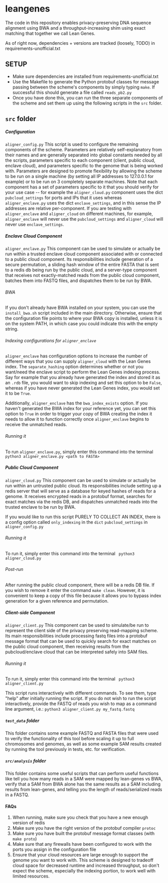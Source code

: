 # leangenes

The code in this repository enables privacy-preserving DNA sequence alignment using BWA and a throughput-increasing shim using exact matching that together we call Lean Genes.

As of right now, dependencies + versions are tracked (loosely, TODO) in requirements-unofficial.txt

## SETUP

- Make sure dependencies are installed from requirements-unofficial.txt
- Use the Makefile to generate the Python protobuf classes for message passing between the scheme's components by simply typing ``make``. If successful this should generate a file called ``reads_pb2.py``
- Once you have done this, you can run the three separate components of the scheme and set them up using the following scripts in the ``src`` folder.

## ``src`` folder

##### Configuration
`` aligner_config.py `` 
This script is used to configure the remaining components of the scheme. Parameters are relatively self-explanatory from their names and are generally separated into global constants needed by all the scripts,
parameters specific to each component (client, public cloud, enclave cloud), and parameters specific to the genome that is being worked with. Parameters are designed to promote flexibility by allowing the scheme to be 
run on a single machine (by setting all IP addresses to 127.0.0.1 for example) or to be run on 3 completely separate machines.
Note that each component has a set of parameters specific to it that you should verify for your use case -- for example the `aligner_cloud.py` component uses the dict `pubcloud_settings` for ports and IPs that it uses whereas `aligner_enclave.py` uses the dict `enclave_settings`, and in this sense the IP addresses are relative per-component. If you are testing with `aligner_enclave` and `aligner_cloud` on different machines, for example, `aligner_enclave` will never use the `pubcloud_settings` and `aligner_cloud` will never use `enclave_settings`.

##### Enclave Cloud Component
`` aligner_enclave.py ``
This component can be used to simulate or actually be run within a trusted enclave cloud component associated with or connected to a public cloud component.
Its responsibilities include generation of a secure permutation, a sliding hash window of the entire FASTA that is sent to a redis db being run by the public cloud, and a 
server-type component that receives not exactly-matched reads from the public cloud component, batches them into FASTQ files, and dispatches them to be run by BWA.

###### BWA
If you don't already have BWA installed on your system, you can use the ``install_bwa.sh`` script included in the main directory. Otherwise, ensure that the configuration file points to where your BWA copy is installed, unless it is on the system PATH, in which case you could indicate this with the empty string.

###### Indexing configurations for `aligner_enclave`
`aligner_enclave` has configuration options to increase the number of different ways that you can supply `aligner_cloud` with the Lean Genes index.
The `separate_hashing` option determines whether or not you want/need the enclave script to perform the Lean Genes indexing process. 
Say for example that you already have generated the index and stored it as an `.rdb` file, you would want to skip indexing and set this option to be `False`, whereas if you have never generated the Lean Genes index, you would set it to be `True`.

Additionally, `aligner_enclave` has the `bwa_index_exists` option. If you haven't generated the BWA index for your reference yet, you can set this option to `True` in order to trigger your copy of BWA creating the index it needs to allow it to function correctly once `aligner_enclave` begins to receive the unmatched reads.

###### Running it
To run `aligner_enclave.py`, simply enter this command into the terminal
 `` python3 aligner_enclave.py <path to FASTA> ``

##### Public Cloud Component
`` aligner_cloud.py ``
This component can be used to simulate or actually be run within an untrusted public cloud. Its responsibilities include setting up a redis server that will serve as a database for keyed hashes of reads for a genome.
It receives encrypted reads in a protobuf format, searches for exact matches via the redis DB, and dispatches unmatched reads into the trusted enclave to be run by BWA.

If you would like to run this script PURELY TO COLLECT AN INDEX, there is a config option called `only_indexing` in the `dict` `pubcloud_settings` in `aligner_config.py`

###### Running it
To run it, simply enter this command into the terminal
 `` python3 aligner_cloud.py``

###### Post-run
After running the public cloud component, there will be a redis DB file. If you wish to remove it enter the command `` make clean ``. However, it is convenient to keep a copy of this file because it allows you to bypass index generation for a given reference and permutation.

##### Client-side Component
`` aligner_client.py ``
This component can be used to simulate/be run to represent the client side of the privacy preserving read-mapping scheme.
Its main responsibilities include processing fastq files into a protobuf message format that can be used to quickly search for exact matches on the public cloud component, then receiving results from the pubcloud/enclave cloud that can be interpreted safely into SAM files.

###### Running it
To run it, simply enter this command into the terminal
 `` python3 aligner_client.py``
 
 This script runs interactively with different commands. To see them, type "help" after initially running the script.
If you do not wish to run the script interactively, provide the FASTQ of reads you wish to map as a command line argument, i.e.:
 `` python3 aligner_client.py my_fastq.fastq ``

##### ``test_data`` folder
This folder contains some example FASTQ and FASTA files that were used to verify the functionality of this tool before scaling it up to full chromosomes and genomes, as well as some example SAM results created by running the tool previously in tests, etc. for verification.

##### ``src/analysis`` folder
This folder contains some useful scripts that can perform useful functions like tell you how many reads in a SAM were mapped by lean-genes vs BWA, verify that a SAM from BWA alone has the same results as a SAM including results from lean-genes, and telling you the length of reads/serialized reads in a FASTQ.

#### FAQs 
1. When running, make sure you check that you have a new enough version of redis
2. Make sure you have the right version of the protobuf compiler ``protoc``
3. Make sure you have built the protobuf message format classes (with `make proto`)
4. Make sure that any firewalls have been configured to work with the ports you assign in the configuration file
5. Ensure that your cloud resources are large enough to support the genome you want to work with. This scheme is designed to tradeoff cloud space for decreased runtime and increased throughput, so don't expect the scheme, especially the indexing portion, to work well with limited resources.
